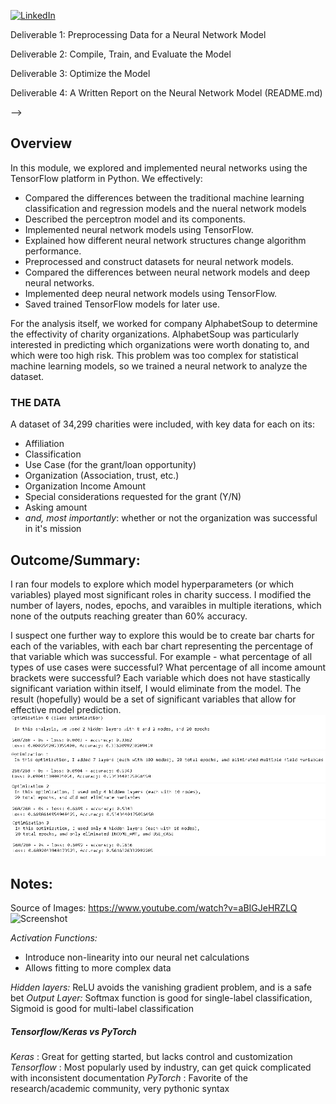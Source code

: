 <!--
*** Thanks for checking out the Best-README-Template. If you have a suggestion
*** that would make this better, please fork the repo and create a pull request
*** or simply open an issue with the tag "enhancement".
*** Thanks again! Now go create something AMAZING! :D
-->



<!-- PROJECT SHIELDS -->
<!--
*** I'm using markdown "reference style" links for readability.
*** Reference links are enclosed in brackets [ ] instead of parentheses ( ).
*** See the bottom of this document for the declaration of the reference variables
*** for contributors-url, forks-url, etc. This is an optional, concise syntax you may use.
*** https://www.markdownguide.org/basic-syntax/#reference-style-links
-->

[![LinkedIn][linkedin-shield]][linkedin-url]



<!-- PROJECT LOGO -->

Deliverable 1: Preprocessing Data for a Neural Network Model

Deliverable 2: Compile, Train, and Evaluate the Model

Deliverable 3: Optimize the Model

Deliverable 4: A Written Report on the Neural Network Model (README.md)

<!-- 
TABLE OF CONTENTS
<details open="open">
  <summary>Table of Contents</summary>
  <ol>
    <li>
      <a href="#Overview"> Overview</a>
      <ul>
        <li><a href="#Subheader">Subheader</a></li>
      </ul>
    </li>
    <li>
      <a href="#Deliverable 1: Perform ETL on Amazon Product Reviews">Deliverable 1: Perform ETL on Amazon Product Reviews</a>
      <ul>
        <li><a href="#prerequisites">Subheader 1</a></li>
        <li><a href="#installation">Subheader 2</a></li>
      </ul>
    </li>
    <li><a href="#Deliverable 2: Determine Bias of Vine Reviews">Deliverable 2: Determine Bias of Vine Reviews</a></li>
    <!-- <li><a href="#roadmap">Roadmap</a></li> -->
  </ol>
</details>
 -->


<!-- ABOUT THE PROJECT -->
## Overview
In this module, we explored and implemented neural networks using the TensorFlow platform in Python. We effectively:
* Compared the differences between the traditional machine learning classification and regression models and the nueral network models
* Described the perceptron model and its components.
* Implemented neural network models using TensorFlow.
* Explained how different neural network structures change algorithm performance.
* Preprocessed and construct datasets for neural network models.
* Compared the differences between neural network models and deep neural networks.
* Implemented deep neural network models using TensorFlow.
* Saved trained TensorFlow models for later use.

For the analysis itself, we worked for company AlphabetSoup to determine the effectivity of charity organizations. 
AlphabetSoup was particularly interested in predicting which organizations were worth donating to, and which were too high risk.
This problem was too complex for statistical machine learning models, so we trained a neural network to analyze the dataset.



### THE DATA
A dataset of 34,299 charities were included, with key data for each on its:
* Affiliation
* Classification
* Use Case (for the grant/loan opportunity)
* Organization (Association, trust, etc.)
* Organization Income Amount
* Special considerations requested for the grant (Y/N)
* Asking amount
* _and, most importantly_: whether or not the organization was successful in it's mission

## Outcome/Summary:

I ran four models to explore which model hyperparameters (or which variables) played most significant roles in charity success. I modified the number of layers, nodes, epochs, and varaibles in multiple iterations, which none of the outputs reaching greater than 60% accuracy.

I suspect one further way to explore this would be to create bar charts for each of the variables, with each bar chart representing the percentage of that variable which was successful. For example - what percentage of all types of use cases were successful? What percentage of all income amount brackets were successful? Each variable which does not have stastically significant variation within itself, I would eliminate from the model. The result (hopefully) would be a set of significant variables that allow for effective model prediction.
![Screenshot](images/optimization0.png)
![Screenshot](images/optimization1.png)
![Screenshot](images/optimization2.png)
![Screenshot](images/optimization3.png)









## Notes: 
Source of Images: https://www.youtube.com/watch?v=aBIGJeHRZLQ
![Screenshot](images/Hyperparamters.png)

*Activation Functions:*
* Introduce non-linearity into our neural net calculations
* Allows fitting to more complex data

*Hidden layers:* ReLU avoids the vanishing gradient problem, and is a safe bet
*Output Layer:* Softmax function is good for single-label classification, Sigmoid is good for multi-label classification

##### Tensorflow/Keras vs PyTorch
*Keras* : Great for getting started, but lacks control and customization
*Tensorflow* : Most popularly used by industry, can get quick complicated with inconsistent documentation
*PyTorch* : Favorite of the research/academic community, very pythonic syntax


<!-- MARKDOWN LINKS & IMAGES -->
<!-- https://www.markdownguide.org/basic-syntax/#reference-style-links -->

[linkedin-shield]: https://img.shields.io/badge/-LinkedIn-black.svg?style=for-the-badge&logo=linkedin&colorB=555
[linkedin-url]: https://www.linkedin.com/in/robbe-verhofste/
[product-screenshot]: images/screenshot.png

